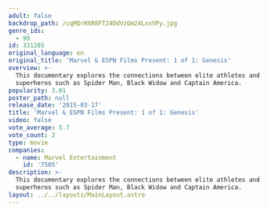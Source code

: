 ```yaml
---
adult: false
backdrop_path: /cqMQrHXR8FT24DdVzQm24LxxVPy.jpg
genre_ids:
  - 99
id: 331205
original_language: en
original_title: 'Marvel & ESPN Films Present: 1 of 1: Genesis'
overview: >-
  This documentary explores the connections between elite athletes and Marvel
  superheros such as Spider Man, Black Widow and Captain America.
popularity: 3.01
poster_path: null
release_date: '2015-03-17'
title: 'Marvel & ESPN Films Present: 1 of 1: Genesis'
video: false
vote_average: 5.7
vote_count: 2
type: movie
companies:
  - name: Marvel Entertainment
    id: '7505'
description: >-
  This documentary explores the connections between elite athletes and Marvel
  superheros such as Spider Man, Black Widow and Captain America.
layout: ../../layouts/MainLayout.astro
---
```


